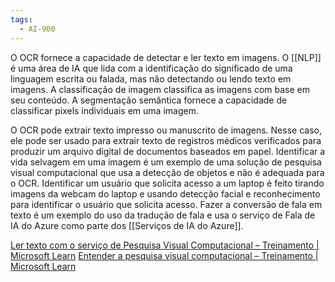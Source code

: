 ```yaml
---
tags:
  - AI-900
---
```

O OCR fornece a capacidade de detectar e ler texto em imagens. O [[NLP]] é uma área de IA que lida com a identificação do significado de uma linguagem escrita ou falada, mas não detectando ou lendo texto em imagens. A classificação de imagem classifica as imagens com base em seu conteúdo. A segmentação semântica fornece a capacidade de classificar pixels individuais em uma imagem.

O OCR pode extrair texto impresso ou manuscrito de imagens. Nesse caso, ele pode ser usado para extrair texto de registros médicos verificados para produzir um arquivo digital de documentos baseados em papel. Identificar a vida selvagem em uma imagem é um exemplo de uma solução de pesquisa visual computacional que usa a detecção de objetos e não é adequada para o OCR. Identificar um usuário que solicita acesso a um laptop é feito tirando imagens da webcam do laptop e usando detecção facial e reconhecimento para identificar o usuário que solicita acesso. Fazer a conversão de fala em texto é um exemplo do uso da tradução de fala e usa o serviço de Fala de IA do Azure como parte dos [[Serviços de IA do Azure]].

[Ler texto com o serviço de Pesquisa Visual Computacional – Treinamento | Microsoft Learn](https://learn.microsoft.com/training/modules/read-text-computer-vision/)
[Entender a pesquisa visual computacional – Treinamento | Microsoft Learn](https://learn.microsoft.com/training/modules/get-started-ai-fundamentals/4-understand-computer-vision)